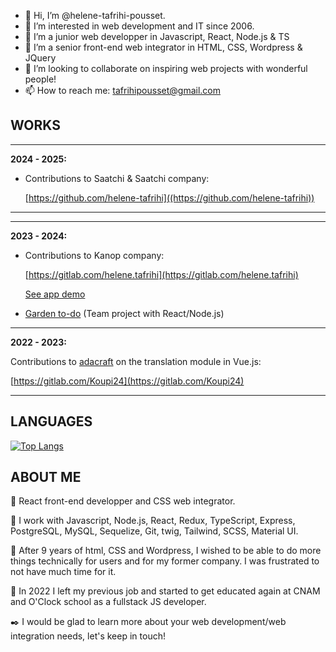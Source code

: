 - 👋 Hi, I’m @helene-tafrihi-pousset.
- 👀 I’m interested in web development and IT since 2006.
- 🌱 I’m a junior web developper in Javascript, React, Node.js & TS
- 🌴 I’m a senior front-end web integrator in HTML, CSS, Wordpress & JQuery
- 💞️ I’m looking to collaborate on inspiring web projects with wonderful people!
- 📫 How to reach me: tafrihipousset@gmail.com

 ## WORKS
  ______________________
**2024 - 2025:**

- Contributions to Saatchi & Saatchi company:

  [https://github.com/helene-tafrihi]((https://github.com/helene-tafrihi))
  
______________________
 ______________________
**2023 - 2024:**

- Contributions to Kanop company:

  [https://gitlab.com/helene.tafrihi](https://gitlab.com/helene.tafrihi)
  
  [See app demo](https://app.kanop.io/dashboard/overview?search=)

- [Garden to-do](https://github.com/helene-tafrihi-pousset/garden-to-do) (Team project with React/Node.js)
______________________
**2022 - 2023:**

  Contributions to [adacraft](https://www.adacraft.org/) on the translation module in Vue.js:
  
  [https://gitlab.com/Koupi24](https://gitlab.com/Koupi24)
______________________

<!---https://github.com/helene-tafrihi-pousset
helene-tafrihi-pousset/helene-tafrihi-pousset is a ✨ special ✨ repository because its `README.md` (this file) appears on your GitHub profile.
You can click the Preview link to take a look at your changes.
--->

## LANGUAGES

[![Top Langs](https://github-readme-stats-git-masterrstaa-rickstaa.vercel.app/api/top-langs/?username=helene-tafrihi-pousset)](https://github.com/helene-tafrihi-pousset/github-readme-stats)

## ABOUT ME

📣 React front-end developper and CSS web integrator.

🚀 I work with Javascript, Node.js, React, Redux, TypeScript, Express, PostgreSQL, MySQL, Sequelize, Git, twig, Tailwind, SCSS, Material UI.

😤 After 9 years of html, CSS and Wordpress, I wished to be able to do more things technically for users and for my former company. I was frustrated to not have much time for it.

📖 In 2022 I left my previous job and started to get educated again at CNAM and O'Clock school as a fullstack JS developer.

 ✒️ I would be glad to learn more about your web development/web integration needs, let's keep in touch!

